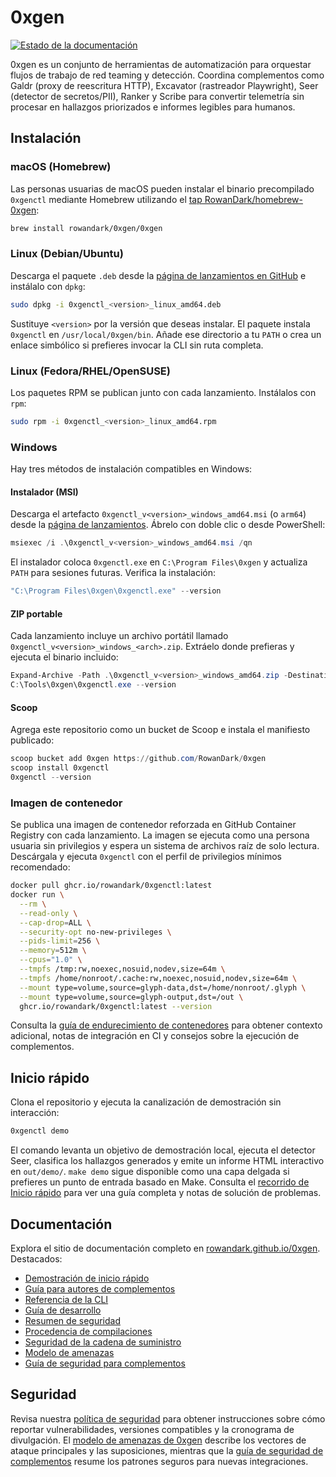 # 0xgen

[![Estado de la documentación](https://github.com/RowanDark/0xgen/actions/workflows/docs.yml/badge.svg?branch=main)](https://rowandark.github.io/0xgen/)

0xgen es un conjunto de herramientas de automatización para orquestar flujos de trabajo de red teaming y detección. Coordina complementos como Galdr (proxy de reescritura HTTP), Excavator (rastreador Playwright), Seer (detector de secretos/PII), Ranker y Scribe para convertir telemetría sin procesar en hallazgos priorizados e informes legibles para humanos.

## Instalación

### macOS (Homebrew)

Las personas usuarias de macOS pueden instalar el binario precompilado `0xgenctl` mediante Homebrew utilizando el [tap RowanDark/homebrew-0xgen](https://github.com/RowanDark/homebrew-0xgen):

```bash
brew install rowandark/0xgen/0xgen
```

### Linux (Debian/Ubuntu)

Descarga el paquete `.deb` desde la [página de lanzamientos en GitHub](https://github.com/RowanDark/0xgen/releases) e instálalo con `dpkg`:

```bash
sudo dpkg -i 0xgenctl_<version>_linux_amd64.deb
```

Sustituye `<version>` por la versión que deseas instalar. El paquete instala `0xgenctl` en `/usr/local/0xgen/bin`. Añade ese directorio a tu `PATH` o crea un enlace simbólico si prefieres invocar la CLI sin ruta completa.

### Linux (Fedora/RHEL/OpenSUSE)

Los paquetes RPM se publican junto con cada lanzamiento. Instálalos con `rpm`:

```bash
sudo rpm -i 0xgenctl_<version>_linux_amd64.rpm
```

### Windows

Hay tres métodos de instalación compatibles en Windows:

#### Instalador (MSI)

Descarga el artefacto `0xgenctl_v<version>_windows_amd64.msi` (o `arm64`) desde la [página de lanzamientos](https://github.com/RowanDark/0xgen/releases). Ábrelo con doble clic o desde PowerShell:

```powershell
msiexec /i .\0xgenctl_v<version>_windows_amd64.msi /qn
```

El instalador coloca `0xgenctl.exe` en `C:\Program Files\0xgen` y actualiza `PATH` para sesiones futuras. Verifica la instalación:

```powershell
"C:\Program Files\0xgen\0xgenctl.exe" --version
```

#### ZIP portable

Cada lanzamiento incluye un archivo portátil llamado `0xgenctl_v<version>_windows_<arch>.zip`. Extráelo donde prefieras y ejecuta el binario incluido:

```powershell
Expand-Archive -Path .\0xgenctl_v<version>_windows_amd64.zip -DestinationPath C:\Tools\0xgen
C:\Tools\0xgen\0xgenctl.exe --version
```

#### Scoop

Agrega este repositorio como un bucket de Scoop e instala el manifiesto publicado:

```powershell
scoop bucket add 0xgen https://github.com/RowanDark/0xgen
scoop install 0xgenctl
0xgenctl --version
```

### Imagen de contenedor

Se publica una imagen de contenedor reforzada en GitHub Container Registry con cada lanzamiento. La imagen se ejecuta como una persona usuaria sin privilegios y espera un sistema de archivos raíz de solo lectura. Descárgala y ejecuta `0xgenctl` con el perfil de privilegios mínimos recomendado:

```bash
docker pull ghcr.io/rowandark/0xgenctl:latest
docker run \
  --rm \
  --read-only \
  --cap-drop=ALL \
  --security-opt no-new-privileges \
  --pids-limit=256 \
  --memory=512m \
  --cpus="1.0" \
  --tmpfs /tmp:rw,noexec,nosuid,nodev,size=64m \
  --tmpfs /home/nonroot/.cache:rw,noexec,nosuid,nodev,size=64m \
  --mount type=volume,source=glyph-data,dst=/home/nonroot/.glyph \
  --mount type=volume,source=glyph-output,dst=/out \
  ghcr.io/rowandark/0xgenctl:latest --version
```

Consulta la [guía de endurecimiento de contenedores](docs/en/security/container.md) para obtener contexto adicional, notas de integración en CI y consejos sobre la ejecución de complementos.

## Inicio rápido

Clona el repositorio y ejecuta la canalización de demostración sin interacción:

```bash
0xgenctl demo
```

El comando levanta un objetivo de demostración local, ejecuta el detector Seer, clasifica los hallazgos generados y emite un informe HTML interactivo en `out/demo/`. `make demo` sigue disponible como una capa delgada si prefieres un punto de entrada basado en Make. Consulta el [recorrido de Inicio rápido](https://rowandark.github.io/0xgen/quickstart/) para ver una guía completa y notas de solución de problemas.

## Documentación

Explora el sitio de documentación completo en [rowandark.github.io/0xgen](https://rowandark.github.io/0xgen/). Destacados:

* [Demostración de inicio rápido](https://rowandark.github.io/0xgen/quickstart/)
* [Guía para autores de complementos](https://rowandark.github.io/0xgen/plugins/)
* [Referencia de la CLI](https://rowandark.github.io/0xgen/cli/)
* [Guía de desarrollo](https://rowandark.github.io/0xgen/dev-guide/)
* [Resumen de seguridad](https://rowandark.github.io/0xgen/security/)
* [Procedencia de compilaciones](https://rowandark.github.io/0xgen/security/provenance/)
* [Seguridad de la cadena de suministro](https://rowandark.github.io/0xgen/security/supply-chain/)
* [Modelo de amenazas](https://rowandark.github.io/0xgen/security/threat-model/)
* [Guía de seguridad para complementos](PLUGIN_GUIDE.md)

## Seguridad

Revisa nuestra [política de seguridad](SECURITY.md) para obtener instrucciones sobre cómo reportar vulnerabilidades, versiones compatibles y la cronograma de divulgación. El [modelo de amenazas de 0xgen](THREAT_MODEL.md) describe los vectores de ataque principales y las suposiciones, mientras que la [guía de seguridad de complementos](PLUGIN_GUIDE.md) resume los patrones seguros para nuevas integraciones.
